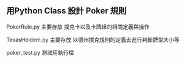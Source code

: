## 用Python Class 設計 Poker 規則

PokerRule.py 主要存放 撲克卡以及卡牌組的相關定義與操作

TexasHoldem.py 主要存放 以德州撲克規則的定義去進行判斷牌型大小等

poker_test.py 測試用執行檔
